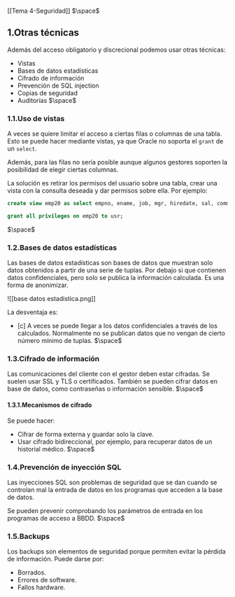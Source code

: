 [[Tema 4-Seguridad]]
$\space$
## 1.Otras técnicas
Además del acceso obligatorio y discrecional podemos usar otras técnicas:
+ Vistas
+ Bases de datos estadísticas
+ Cifrado de información
+ Prevención de SQL injection
+ Copias de seguridad
+ Auditorías
$\space$
### 1.1.Uso de vistas
A veces se quiere limitar el acceso a ciertas filas o columnas de una tabla. Esto se puede hacer mediante vistas, ya que Oracle no soporta el `grant` de un `select`.

Además, para las filas no sería posible aunque algunos gestores soporten la posibilidad de elegir ciertas columnas.

La solución es retirar los permisos del usuario sobre una tabla, crear una vista con la consulta deseada y dar permisos sobre ella.  Por ejemplo:

```sql
create view emp20 as select empno, ename, job, mgr, hiredate, sal, comm, deptno from emp where deptno=20 with check option; 

grant all privileges on emp20 to usr;
```
$\space$
### 1.2.Bases de datos estadísticas
Las bases de datos estadísticas son bases de datos que muestran solo datos obtenidos a partir de una serie de tuplas. Por debajo si que contienen datos confidenciales, pero solo se publica la información calculada. Es una forma de anonimizar.

![[base datos estadistica.png]]

La desventaja es:
+ [c] A veces se puede llegar a los datos confidenciales a través de los calculados. Normalmente no se publican datos que no vengan de cierto número mínimo de tuplas.
$\space$
### 1.3.Cifrado de información
Las comunicaciones del cliente con el gestor deben estar cifradas. Se suelen usar SSL y TLS o certificados. También se pueden cifrar datos en base de datos, como contraseñas o información sensible.
$\space$
#### 1.3.1.Mecanismos de cifrado
Se puede hacer:
+ Cifrar de forma externa y guardar solo la clave.
+ Usar cifrado bidireccional, por ejemplo, para recuperar datos de un historial médico.
$\space$
### 1.4.Prevención de inyección SQL
Las inyecciones SQL son problemas de seguridad que se dan cuando se controlan mal la entrada de datos en los programas que acceden a la base de datos.

Se pueden prevenir comprobando los parámetros de entrada en los programas de acceso a BBDD.
$\space$
### 1.5.Backups
Los backups son elementos de seguridad porque permiten evitar la pérdida de información. Puede darse por:
+ Borrados.
+ Errores de software.
+ Fallos hardware.
